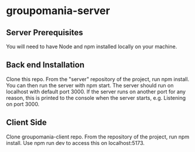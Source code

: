 # groupomania-server

## Server Prerequisites

You will need to have Node and npm installed locally on your machine. 

## Back end Installation 

Clone this repo. From the "server" repository of the project, run npm install. You can then run the server with npm start. The server should run on localhost with default port 3000. If the server runs on another port for any reason, this is printed to the console when the server starts, e.g. Listening on port 3000.

## Client Side

Clone groupomania-client repo. From the repository of the project, run npm install. Use npm run dev to access this on localhost:5173.
